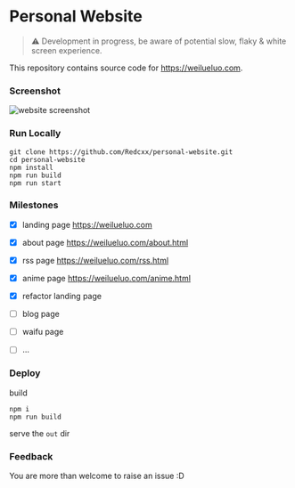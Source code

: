 # Personal Website

> :warning: Development in progress, be aware of potential slow, flaky & white screen experience.

This repository contains source code for https://weilueluo.com.

### Screenshot
![website screenshot](https://user-images.githubusercontent.com/39546701/209574676-94799146-f218-409e-9c15-eae51916fc92.png)

### Run Locally
```
git clone https://github.com/Redcxx/personal-website.git
cd personal-website
npm install
npm run build
npm run start
```

### Milestones
- [x] landing page https://weilueluo.com
- [x] about page https://weilueluo.com/about.html
- [x] rss page https://weilueluo.com/rss.html
- [x] anime page https://weilueluo.com/anime.html
- [x] refactor landing page
- [ ] blog page
- [ ] waifu page
- [ ] ...


### Deploy
build
```
npm i
npm run build
```
serve the `out` dir

### Feedback
You are more than welcome to raise an issue :D
